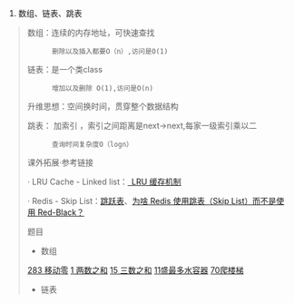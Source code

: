 1. 数组、链表、跳表

> 数组：连续的内存地址，可快速查找
>
> 			删除以及插入都要O（n）,访问是O(1)
>
> 链表：是一个类class 
>
> 			增加以及删除 O(1),访问是O(n)
>
> 升维思想：空间换时间，贯穿整个数据结构
>
> 跳表： 加索引 ，索引之间距离是next->next,每家一级索引乘以二
>
> 			查询时间复杂度O（logn）
>
> 
>
> 课外拓展·参考链接
>
> · LRU Cache - Linked list：[ LRU 缓存机制](http://leetcode-cn.com/problems/lru-cache)
>
> · Redis - Skip List：[跳跃表](http://redisbook.readthedocs.io/en/latest/internal-datastruct/skiplist.html)、[为啥 Redis 使用跳表（Skip List）而不是使用 Red-Black？](http://www.zhihu.com/question/20202931)
>
> 
>
> 题目
>
> - 数组
>
> [283 移动零](https://github.com/en-one/leetcode/blob/main/solution/283.md )
> [1 两数之和](https://github.com/en-one/leetcode/blob/main/solution/1.md )
> [15 三数之和](https://github.com/en-one/leetcode/blob/main/solution/15.md )
> [11盛最多水容器](https://github.com/en-one/leetcode/blob/main/solution/11.md )
> [70爬楼梯](https://github.com/en-one/leetcode/blob/main/solution/70.md )
>
> - 链表

